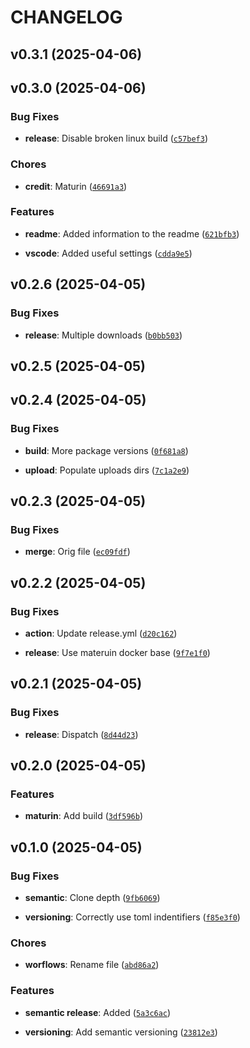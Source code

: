 # CHANGELOG


## v0.3.1 (2025-04-06)


## v0.3.0 (2025-04-06)

### Bug Fixes

- **release**: Disable broken linux build
  ([`c57bef3`](https://github.com/MarshallEvergreen/zapp/commit/c57bef38853532af00ac57780b88461ae99b1bd9))

### Chores

- **credit**: Maturin
  ([`46691a3`](https://github.com/MarshallEvergreen/zapp/commit/46691a364da76fb5f6da66985904d4b85ae3c830))

### Features

- **readme**: Added information to the readme
  ([`621bfb3`](https://github.com/MarshallEvergreen/zapp/commit/621bfb35ccbd339c058ecb183d35e90cada0fd7e))

- **vscode**: Added useful settings
  ([`cdda9e5`](https://github.com/MarshallEvergreen/zapp/commit/cdda9e5be00b3f699ca3b59847a74374461de6be))


## v0.2.6 (2025-04-05)

### Bug Fixes

- **release**: Multiple downloads
  ([`b0bb503`](https://github.com/MarshallEvergreen/zapp/commit/b0bb503c498841c75bc49ffe1357dfd13214519c))


## v0.2.5 (2025-04-05)


## v0.2.4 (2025-04-05)

### Bug Fixes

- **build**: More package versions
  ([`0f681a8`](https://github.com/MarshallEvergreen/zapp/commit/0f681a8d6dc0e094bca46dc0b35f6b954a591266))

- **upload**: Populate uploads dirs
  ([`7c1a2e9`](https://github.com/MarshallEvergreen/zapp/commit/7c1a2e93eb232d93139fafa9f60c29330cc2bdb0))


## v0.2.3 (2025-04-05)

### Bug Fixes

- **merge**: Orig file
  ([`ec09fdf`](https://github.com/MarshallEvergreen/zapp/commit/ec09fdf8e6c2c16d346a3b6ff1ccec087f7b8ade))


## v0.2.2 (2025-04-05)

### Bug Fixes

- **action**: Update release.yml
  ([`d20c162`](https://github.com/MarshallEvergreen/zapp/commit/d20c16237d81e48732f4ac6fc165d074ac312203))

- **release**: Use materuin docker base
  ([`9f7e1f0`](https://github.com/MarshallEvergreen/zapp/commit/9f7e1f0f6bf577cf43f00dd65dd1f3b972d41382))


## v0.2.1 (2025-04-05)

### Bug Fixes

- **release**: Dispatch
  ([`8d44d23`](https://github.com/MarshallEvergreen/zapp/commit/8d44d23368aee7e8999f0b496d2efea82e654c21))


## v0.2.0 (2025-04-05)

### Features

- **maturin**: Add build
  ([`3df596b`](https://github.com/MarshallEvergreen/zapp/commit/3df596b90cd361bedd1f2ecadc5894e86da3a901))


## v0.1.0 (2025-04-05)

### Bug Fixes

- **semantic**: Clone depth
  ([`9fb6069`](https://github.com/MarshallEvergreen/zapp/commit/9fb60699a4d5260aaddce1ca4b2a0df1727611a7))

- **versioning**: Correctly use toml indentifiers
  ([`f85e3f0`](https://github.com/MarshallEvergreen/zapp/commit/f85e3f07e2eb94f9483b0e5faeb9e4cdcc6e1c16))

### Chores

- **worflows**: Rename file
  ([`abd86a2`](https://github.com/MarshallEvergreen/zapp/commit/abd86a2fe2f77c7b2f67f3bddfb5489bda6a7f2d))

### Features

- **semantic release**: Added
  ([`5a3c6ac`](https://github.com/MarshallEvergreen/zapp/commit/5a3c6acc7a719c8b5c29e018e5fcafb6ad03a0e9))

- **versioning**: Add semantic versioning
  ([`23812e3`](https://github.com/MarshallEvergreen/zapp/commit/23812e3486ef4dd18fb6e53cd11f251dc7ddfca4))
